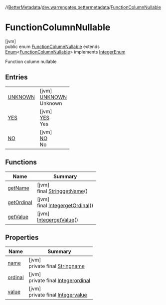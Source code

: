 //[BetterMetadata](../../../index.md)/[dev.warrengates.bettermetadata](../index.md)/[FunctionColumnNullable](index.md)

# FunctionColumnNullable

[jvm]\
public enum [FunctionColumnNullable](index.md) extends [Enum](https://docs.oracle.com/javase/8/docs/api/java/lang/Enum.html)&lt;[FunctionColumnNullable](index.md)&gt; implements [IntegerEnum](../-integer-enum/index.md)

Function column nullable

## Entries

| | |
|---|---|
| [UNKNOWN](-u-n-k-n-o-w-n/index.md) | [jvm]<br>[UNKNOWN](-u-n-k-n-o-w-n/index.md)<br>Unknown |
| [YES](-y-e-s/index.md) | [jvm]<br>[YES](-y-e-s/index.md)<br>Yes |
| [NO](-n-o/index.md) | [jvm]<br>[NO](-n-o/index.md)<br>No |

## Functions

| Name | Summary |
|---|---|
| [getName](get-name.md) | [jvm]<br>final [String](https://docs.oracle.com/javase/8/docs/api/java/lang/String.html)[getName](get-name.md)() |
| [getOrdinal](get-ordinal.md) | [jvm]<br>final [Integer](https://docs.oracle.com/javase/8/docs/api/java/lang/Integer.html)[getOrdinal](get-ordinal.md)() |
| [getValue](get-value.md) | [jvm]<br>[Integer](https://docs.oracle.com/javase/8/docs/api/java/lang/Integer.html)[getValue](get-value.md)() |

## Properties

| Name | Summary |
|---|---|
| [name](../-version-column-type/-i-s_-p-s-e-u-d-o_-c-o-l-u-m-n/index.md#-372974862%2FProperties%2F-1216412040) | [jvm]<br>private final [String](https://docs.oracle.com/javase/8/docs/api/java/lang/String.html)[name](../-version-column-type/-i-s_-p-s-e-u-d-o_-c-o-l-u-m-n/index.md#-372974862%2FProperties%2F-1216412040) |
| [ordinal](../-version-column-type/-i-s_-p-s-e-u-d-o_-c-o-l-u-m-n/index.md#-739389684%2FProperties%2F-1216412040) | [jvm]<br>private final [Integer](https://docs.oracle.com/javase/8/docs/api/java/lang/Integer.html)[ordinal](../-version-column-type/-i-s_-p-s-e-u-d-o_-c-o-l-u-m-n/index.md#-739389684%2FProperties%2F-1216412040) |
| [value](-n-o/index.md#649252974%2FProperties%2F-1216412040) | [jvm]<br>private final [Integer](https://docs.oracle.com/javase/8/docs/api/java/lang/Integer.html)[value](-n-o/index.md#649252974%2FProperties%2F-1216412040) |
